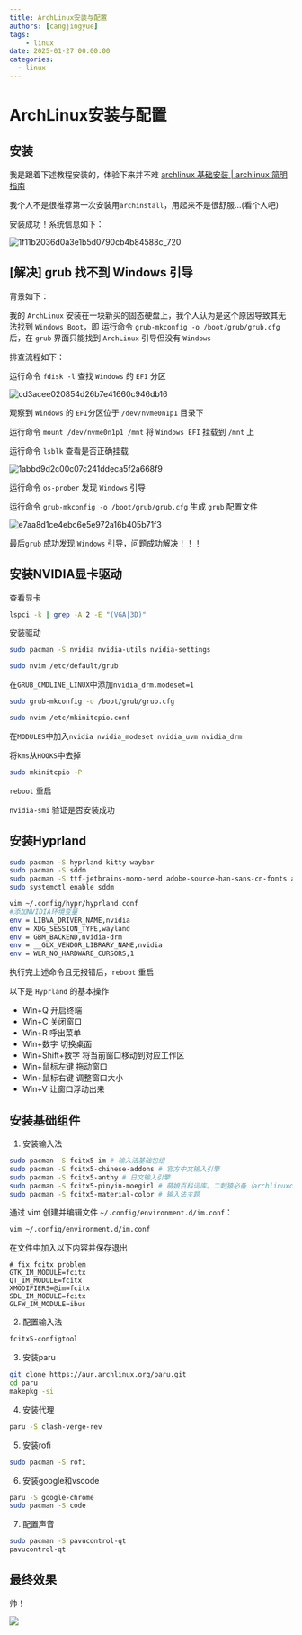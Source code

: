 ```yaml
---
title: ArchLinux安装与配置
authors: [cangjingyue]
tags: 
    - linux
date: 2025-01-27 00:00:00
categories:
  - linux
---
```




# ArchLinux安装与配置


## 安装

我是跟着下述教程安装的，体验下来并不难 [archlinux 基础安装 | archlinux 简明指南](https://arch.icekylin.online/guide/rookie/basic-install.html)

我个人不是很推荐第一次安装用`archinstall`，用起来不是很舒服...(看个人吧)

安装成功！系统信息如下：

![1f11b2036d0a3e1b5d0790cb4b84588c_720](https://cangjingyue.oss-cn-hangzhou.aliyuncs.com/2025/01/27/1f11b2036d0a3e1b5d0790cb4b84588c720.jpg)


## [解决] grub 找不到 Windows 引导

背景如下：

我的 `ArchLinux` 安装在一块新买的固态硬盘上，我个人认为是这个原因导致其无法找到 `Windows Boot`，即 运行命令 `grub-mkconfig -o /boot/grub/grub.cfg` 后，在 `grub` 界面只能找到 `ArchLinux` 引导但没有 `Windows`

排查流程如下：

运行命令 `fdisk -l` 查找 `Windows` 的 `EFI` 分区

![cd3acee020854d26b7e41660c946db16](https://cangjingyue.oss-cn-hangzhou.aliyuncs.com/2025/01/27/cd3acee020854d26b7e41660c946db16.jpeg)

观察到 `Windows` 的 `EFI`分区位于 `/dev/nvme0n1p1` 目录下

运行命令 `mount /dev/nvme0n1p1 /mnt` 将 `Windows EFI` 挂载到 `/mnt` 上

运行命令 `lsblk` 查看是否正确挂载

![1abbd9d2c00c07c241ddeca5f2a668f9](https://cangjingyue.oss-cn-hangzhou.aliyuncs.com/2025/01/27/1abbd9d2c00c07c241ddeca5f2a668f9.jpeg)


运行命令 `os-prober` 发现 `Windows` 引导

运行命令 `grub-mkconfig -o /boot/grub/grub.cfg` 生成 `grub` 配置文件


![e7aa8d1ce4ebc6e5e972a16b405b71f3](https://cangjingyue.oss-cn-hangzhou.aliyuncs.com/2025/01/27/e7aa8d1ce4ebc6e5e972a16b405b71f3.jpeg)

最后`grub` 成功发现 `Windows` 引导，问题成功解决！！！


## 安装NVIDIA显卡驱动

查看显卡
```bash
lspci -k | grep -A 2 -E "(VGA|3D)"
```

安装驱动

```bash
sudo pacman -S nvidia nvidia-utils nvidia-settings
```

```bash
sudo nvim /etc/default/grub
```

在`GRUB_CMDLINE_LINUX`中添加`nvidia_drm.modeset=1`

```bash
sudo grub-mkconfig -o /boot/grub/grub.cfg
```

```bash
sudo nvim /etc/mkinitcpio.conf
```

在`MODULES`中加入`nvidia nvidia_modeset nvidia_uvm nvidia_drm`

将`kms`从`HOOKS`中去掉

```bash
sudo mkinitcpio -P
```

`reboot` 重启

`nvidia-smi` 验证是否安装成功

## 安装Hyprland

```bash
sudo pacman -S hyprland kitty waybar
sudo pacman -S sddm
sudo pacman -S ttf-jetbrains-mono-nerd adobe-source-han-sans-cn-fonts adobe-source-code-pro-fonts
sudo systemctl enable sddm
```

```bash
vim ~/.config/hypr/hyprland.conf
#添加NVIDIA环境变量
env = LIBVA_DRIVER_NAME,nvidia
env = XDG_SESSION_TYPE,wayland
env = GBM_BACKEND,nvidia-drm
env = __GLX_VENDOR_LIBRARY_NAME,nvidia
env = WLR_NO_HARDWARE_CURSORS,1
```

执行完上述命令且无报错后，`reboot` 重启

以下是 `Hyprland` 的基本操作

* Win+Q 开启终端
* Win+C 关闭窗口
* Win+R 呼出菜单
* Win+数字 切换桌面
* Win+Shift+数字 将当前窗口移动到对应工作区
* Win+鼠标左键 拖动窗口
* Win+鼠标右键 调整窗口大小
* Win+V 让窗口浮动出来



## 安装基础组件

1. 安装输入法
```bash
sudo pacman -S fcitx5-im # 输入法基础包组
sudo pacman -S fcitx5-chinese-addons # 官方中文输入引擎
sudo pacman -S fcitx5-anthy # 日文输入引擎
sudo pacman -S fcitx5-pinyin-moegirl # 萌娘百科词库。二刺猿必备（archlinuxcn）
sudo pacman -S fcitx5-material-color # 输入法主题
```

通过 vim 创建并编辑文件 `~/.config/environment.d/im.conf`：

```bash
vim ~/.config/environment.d/im.conf
```

在文件中加入以下内容并保存退出

```
# fix fcitx problem
GTK_IM_MODULE=fcitx
QT_IM_MODULE=fcitx
XMODIFIERS=@im=fcitx
SDL_IM_MODULE=fcitx
GLFW_IM_MODULE=ibus
```


        
2. 配置输入法
```bash
fcitx5-configtool
```

3. 安装paru
```bash   
git clone https://aur.archlinux.org/paru.git
cd paru
makepkg -si
```

4. 安装代理

```bash
paru -S clash-verge-rev
```

5. 安装rofi

```bash
sudo pacman -S rofi
```

6. 安装google和vscode

```bash
paru -S google-chrome
sudo pacman -S code
```

7. 配置声音

```bash
sudo pacman -S pavucontrol-qt
pavucontrol-qt
```


## 最终效果

帅！

![](https://cangjingyue.oss-cn-hangzhou.aliyuncs.com/2025/01/28/17380204002928.jpg)

